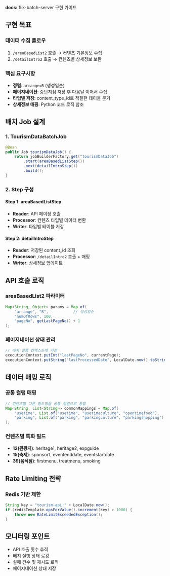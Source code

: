 **docs:** flik-batch-server 구현 가이드

## 구현 목표

### 데이터 수집 플로우
1. `/areaBasedList2` 호출 → 컨텐츠 기본정보 수집
2. `/detailIntro2` 호출 → 컨텐츠별 상세정보 보완

### 핵심 요구사항
- **정렬**: `arrange=R` (생성일순)
- **페이지네이션**: 중단지점 저장 후 다음날 이어서 수집
- **타입별 저장**: content_type_id로 적절한 테이블 분기
- **상세정보 매핑**: Python 코드 로직 참조

## 배치 Job 설계

### 1. TourismDataBatchJob
```java
@Bean
public Job tourismDataJob() {
    return jobBuilderFactory.get("tourismDataJob")
        .start(areaBasedListStep())
        .next(detailIntroStep())
        .build();
}
```

### 2. Step 구성

#### Step 1: areaBasedListStep
- **Reader**: API 페이징 호출
- **Processor**: 컨텐츠 타입별 데이터 변환
- **Writer**: 타입별 테이블 저장

#### Step 2: detailIntroStep
- **Reader**: 저장된 content_id 조회
- **Processor**: `/detailIntro2` 호출 + 매핑
- **Writer**: 상세정보 업데이트

## API 호출 로직

### areaBasedList2 파라미터
```java
Map<String, Object> params = Map.of(
    "arrange", "R",           // 생성일순
    "numOfRows", 100,
    "pageNo", getLastPageNo() + 1
);
```

### 페이지네이션 상태 관리
```java
// 배치 실행 컨텍스트에 저장
executionContext.putInt("lastPageNo", currentPage);
executionContext.putString("lastProcessedDate", LocalDate.now().toString());
```

## 데이터 매핑 로직

### 공통 컬럼 매핑
```java
// 컨텐츠별 다른 필드명을 공통 컬럼으로 통합
Map<String, List<String>> commonMappings = Map.of(
    "usetime", List.of("usetime", "usetimeculture", "opentimefood"),
    "parking", List.of("parking", "parkingculture", "parkingshopping")
);
```

### 컨텐츠별 특화 필드
- **12(관광지)**: heritage1, heritage2, expguide
- **15(축제)**: sponsor1, eventenddate, eventstartdate
- **39(음식점)**: firstmenu, treatmenu, smoking

## Rate Limiting 전략

### Redis 기반 제한
```java
String key = "tourism-api:" + LocalDate.now();
if (redisTemplate.opsForValue().increment(key) > 1000) {
    throw new RateLimitExceededException();
}
```

## 모니터링 포인트

- API 호출 횟수 추적
- 배치 실행 상태 로깅
- 실패 건수 및 재시도 로직
- 페이지네이션 상태 저장